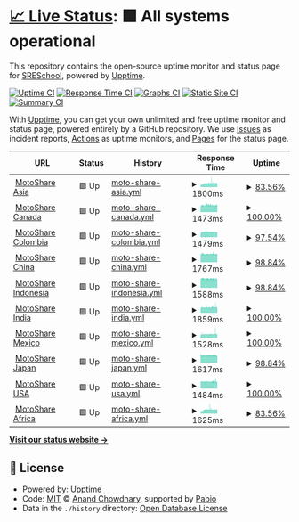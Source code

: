# [📈 Live Status](https://SRESchool.github.io/All-Motoshare-Websites-Uptime-Monitor): <!--live status--> **🟩 All systems operational**

This repository contains the open-source uptime monitor and status page for [SRESchool](https://SRESchool.github.io/All-Motoshare-Websites-Uptime-Monitor), powered by [Upptime](https://github.com/upptime/upptime).

[![Uptime CI](https://github.com/SRESchool/All-Motoshare-Websites-Uptime-Monitor/workflows/Uptime%20CI/badge.svg)](https://github.com/SRESchool/All-Motoshare-Websites-Uptime-Monitor/actions?query=workflow%3A%22Uptime+CI%22)
[![Response Time CI](https://github.com/SRESchool/All-Motoshare-Websites-Uptime-Monitor/workflows/Response%20Time%20CI/badge.svg)](https://github.com/SRESchool/All-Motoshare-Websites-Uptime-Monitor/actions?query=workflow%3A%22Response+Time+CI%22)
[![Graphs CI](https://github.com/SRESchool/All-Motoshare-Websites-Uptime-Monitor/workflows/Graphs%20CI/badge.svg)](https://github.com/SRESchool/All-Motoshare-Websites-Uptime-Monitor/actions?query=workflow%3A%22Graphs+CI%22)
[![Static Site CI](https://github.com/SRESchool/All-Motoshare-Websites-Uptime-Monitor/workflows/Static%20Site%20CI/badge.svg)](https://github.com/SRESchool/All-Motoshare-Websites-Uptime-Monitor/actions?query=workflow%3A%22Static+Site+CI%22)
[![Summary CI](https://github.com/SRESchool/All-Motoshare-Websites-Uptime-Monitor/workflows/Summary%20CI/badge.svg)](https://github.com/SRESchool/All-Motoshare-Websites-Uptime-Monitor/actions?query=workflow%3A%22Summary+CI%22)

With [Upptime](https://upptime.js.org), you can get your own unlimited and free uptime monitor and status page, powered entirely by a GitHub repository. We use [Issues](https://github.com/SRESchool/All-Motoshare-Websites-Uptime-Monitor/issues) as incident reports, [Actions](https://github.com/SRESchool/All-Motoshare-Websites-Uptime-Monitor/actions) as uptime monitors, and [Pages](https://SRESchool.github.io/All-Motoshare-Websites-Uptime-Monitor) for the status page.

<!--start: status pages-->
<!-- This summary is generated by Upptime (https://github.com/upptime/upptime) -->
<!-- Do not edit this manually, your changes will be overwritten -->
<!-- prettier-ignore -->
| URL | Status | History | Response Time | Uptime |
| --- | ------ | ------- | ------------- | ------ |
| <img alt="" src="https://icons.duckduckgo.com/ip3/motoshare.asia.ico" height="13"> [MotoShare Asia](https://motoshare.asia) | 🟩 Up | [moto-share-asia.yml](https://github.com/SRESchool/All-Motoshare-Websites-Uptime-Monitor/commits/HEAD/history/moto-share-asia.yml) | <details><summary><img alt="Response time graph" src="./graphs/moto-share-asia/response-time-week.png" height="20"> 1800ms</summary><br><a href="https://SRESchool.github.io/All-Motoshare-Websites-Uptime-Monitor/history/moto-share-asia"><img alt="Response time 1727" src="https://img.shields.io/endpoint?url=https%3A%2F%2Fraw.githubusercontent.com%2FSRESchool%2FAll-Motoshare-Websites-Uptime-Monitor%2FHEAD%2Fapi%2Fmoto-share-asia%2Fresponse-time.json"></a><br><a href="https://SRESchool.github.io/All-Motoshare-Websites-Uptime-Monitor/history/moto-share-asia"><img alt="24-hour response time 1903" src="https://img.shields.io/endpoint?url=https%3A%2F%2Fraw.githubusercontent.com%2FSRESchool%2FAll-Motoshare-Websites-Uptime-Monitor%2FHEAD%2Fapi%2Fmoto-share-asia%2Fresponse-time-day.json"></a><br><a href="https://SRESchool.github.io/All-Motoshare-Websites-Uptime-Monitor/history/moto-share-asia"><img alt="7-day response time 1800" src="https://img.shields.io/endpoint?url=https%3A%2F%2Fraw.githubusercontent.com%2FSRESchool%2FAll-Motoshare-Websites-Uptime-Monitor%2FHEAD%2Fapi%2Fmoto-share-asia%2Fresponse-time-week.json"></a><br><a href="https://SRESchool.github.io/All-Motoshare-Websites-Uptime-Monitor/history/moto-share-asia"><img alt="30-day response time 1797" src="https://img.shields.io/endpoint?url=https%3A%2F%2Fraw.githubusercontent.com%2FSRESchool%2FAll-Motoshare-Websites-Uptime-Monitor%2FHEAD%2Fapi%2Fmoto-share-asia%2Fresponse-time-month.json"></a><br><a href="https://SRESchool.github.io/All-Motoshare-Websites-Uptime-Monitor/history/moto-share-asia"><img alt="1-year response time 1727" src="https://img.shields.io/endpoint?url=https%3A%2F%2Fraw.githubusercontent.com%2FSRESchool%2FAll-Motoshare-Websites-Uptime-Monitor%2FHEAD%2Fapi%2Fmoto-share-asia%2Fresponse-time-year.json"></a></details> | <details><summary><a href="https://SRESchool.github.io/All-Motoshare-Websites-Uptime-Monitor/history/moto-share-asia">83.56%</a></summary><a href="https://SRESchool.github.io/All-Motoshare-Websites-Uptime-Monitor/history/moto-share-asia"><img alt="All-time uptime 83.62%" src="https://img.shields.io/endpoint?url=https%3A%2F%2Fraw.githubusercontent.com%2FSRESchool%2FAll-Motoshare-Websites-Uptime-Monitor%2FHEAD%2Fapi%2Fmoto-share-asia%2Fuptime.json"></a><br><a href="https://SRESchool.github.io/All-Motoshare-Websites-Uptime-Monitor/history/moto-share-asia"><img alt="24-hour uptime 100.00%" src="https://img.shields.io/endpoint?url=https%3A%2F%2Fraw.githubusercontent.com%2FSRESchool%2FAll-Motoshare-Websites-Uptime-Monitor%2FHEAD%2Fapi%2Fmoto-share-asia%2Fuptime-day.json"></a><br><a href="https://SRESchool.github.io/All-Motoshare-Websites-Uptime-Monitor/history/moto-share-asia"><img alt="7-day uptime 83.56%" src="https://img.shields.io/endpoint?url=https%3A%2F%2Fraw.githubusercontent.com%2FSRESchool%2FAll-Motoshare-Websites-Uptime-Monitor%2FHEAD%2Fapi%2Fmoto-share-asia%2Fuptime-week.json"></a><br><a href="https://SRESchool.github.io/All-Motoshare-Websites-Uptime-Monitor/history/moto-share-asia"><img alt="30-day uptime 73.42%" src="https://img.shields.io/endpoint?url=https%3A%2F%2Fraw.githubusercontent.com%2FSRESchool%2FAll-Motoshare-Websites-Uptime-Monitor%2FHEAD%2Fapi%2Fmoto-share-asia%2Fuptime-month.json"></a><br><a href="https://SRESchool.github.io/All-Motoshare-Websites-Uptime-Monitor/history/moto-share-asia"><img alt="1-year uptime 83.62%" src="https://img.shields.io/endpoint?url=https%3A%2F%2Fraw.githubusercontent.com%2FSRESchool%2FAll-Motoshare-Websites-Uptime-Monitor%2FHEAD%2Fapi%2Fmoto-share-asia%2Fuptime-year.json"></a></details>
| <img alt="" src="https://icons.duckduckgo.com/ip3/motoshare.ca.ico" height="13"> [MotoShare Canada](https://motoshare.ca) | 🟩 Up | [moto-share-canada.yml](https://github.com/SRESchool/All-Motoshare-Websites-Uptime-Monitor/commits/HEAD/history/moto-share-canada.yml) | <details><summary><img alt="Response time graph" src="./graphs/moto-share-canada/response-time-week.png" height="20"> 1473ms</summary><br><a href="https://SRESchool.github.io/All-Motoshare-Websites-Uptime-Monitor/history/moto-share-canada"><img alt="Response time 1417" src="https://img.shields.io/endpoint?url=https%3A%2F%2Fraw.githubusercontent.com%2FSRESchool%2FAll-Motoshare-Websites-Uptime-Monitor%2FHEAD%2Fapi%2Fmoto-share-canada%2Fresponse-time.json"></a><br><a href="https://SRESchool.github.io/All-Motoshare-Websites-Uptime-Monitor/history/moto-share-canada"><img alt="24-hour response time 1471" src="https://img.shields.io/endpoint?url=https%3A%2F%2Fraw.githubusercontent.com%2FSRESchool%2FAll-Motoshare-Websites-Uptime-Monitor%2FHEAD%2Fapi%2Fmoto-share-canada%2Fresponse-time-day.json"></a><br><a href="https://SRESchool.github.io/All-Motoshare-Websites-Uptime-Monitor/history/moto-share-canada"><img alt="7-day response time 1473" src="https://img.shields.io/endpoint?url=https%3A%2F%2Fraw.githubusercontent.com%2FSRESchool%2FAll-Motoshare-Websites-Uptime-Monitor%2FHEAD%2Fapi%2Fmoto-share-canada%2Fresponse-time-week.json"></a><br><a href="https://SRESchool.github.io/All-Motoshare-Websites-Uptime-Monitor/history/moto-share-canada"><img alt="30-day response time 1486" src="https://img.shields.io/endpoint?url=https%3A%2F%2Fraw.githubusercontent.com%2FSRESchool%2FAll-Motoshare-Websites-Uptime-Monitor%2FHEAD%2Fapi%2Fmoto-share-canada%2Fresponse-time-month.json"></a><br><a href="https://SRESchool.github.io/All-Motoshare-Websites-Uptime-Monitor/history/moto-share-canada"><img alt="1-year response time 1417" src="https://img.shields.io/endpoint?url=https%3A%2F%2Fraw.githubusercontent.com%2FSRESchool%2FAll-Motoshare-Websites-Uptime-Monitor%2FHEAD%2Fapi%2Fmoto-share-canada%2Fresponse-time-year.json"></a></details> | <details><summary><a href="https://SRESchool.github.io/All-Motoshare-Websites-Uptime-Monitor/history/moto-share-canada">100.00%</a></summary><a href="https://SRESchool.github.io/All-Motoshare-Websites-Uptime-Monitor/history/moto-share-canada"><img alt="All-time uptime 95.87%" src="https://img.shields.io/endpoint?url=https%3A%2F%2Fraw.githubusercontent.com%2FSRESchool%2FAll-Motoshare-Websites-Uptime-Monitor%2FHEAD%2Fapi%2Fmoto-share-canada%2Fuptime.json"></a><br><a href="https://SRESchool.github.io/All-Motoshare-Websites-Uptime-Monitor/history/moto-share-canada"><img alt="24-hour uptime 100.00%" src="https://img.shields.io/endpoint?url=https%3A%2F%2Fraw.githubusercontent.com%2FSRESchool%2FAll-Motoshare-Websites-Uptime-Monitor%2FHEAD%2Fapi%2Fmoto-share-canada%2Fuptime-day.json"></a><br><a href="https://SRESchool.github.io/All-Motoshare-Websites-Uptime-Monitor/history/moto-share-canada"><img alt="7-day uptime 100.00%" src="https://img.shields.io/endpoint?url=https%3A%2F%2Fraw.githubusercontent.com%2FSRESchool%2FAll-Motoshare-Websites-Uptime-Monitor%2FHEAD%2Fapi%2Fmoto-share-canada%2Fuptime-week.json"></a><br><a href="https://SRESchool.github.io/All-Motoshare-Websites-Uptime-Monitor/history/moto-share-canada"><img alt="30-day uptime 100.00%" src="https://img.shields.io/endpoint?url=https%3A%2F%2Fraw.githubusercontent.com%2FSRESchool%2FAll-Motoshare-Websites-Uptime-Monitor%2FHEAD%2Fapi%2Fmoto-share-canada%2Fuptime-month.json"></a><br><a href="https://SRESchool.github.io/All-Motoshare-Websites-Uptime-Monitor/history/moto-share-canada"><img alt="1-year uptime 95.87%" src="https://img.shields.io/endpoint?url=https%3A%2F%2Fraw.githubusercontent.com%2FSRESchool%2FAll-Motoshare-Websites-Uptime-Monitor%2FHEAD%2Fapi%2Fmoto-share-canada%2Fuptime-year.json"></a></details>
| <img alt="" src="https://icons.duckduckgo.com/ip3/motoshare.co.ico" height="13"> [MotoShare Colombia](https://motoshare.co) | 🟩 Up | [moto-share-colombia.yml](https://github.com/SRESchool/All-Motoshare-Websites-Uptime-Monitor/commits/HEAD/history/moto-share-colombia.yml) | <details><summary><img alt="Response time graph" src="./graphs/moto-share-colombia/response-time-week.png" height="20"> 1479ms</summary><br><a href="https://SRESchool.github.io/All-Motoshare-Websites-Uptime-Monitor/history/moto-share-colombia"><img alt="Response time 1307" src="https://img.shields.io/endpoint?url=https%3A%2F%2Fraw.githubusercontent.com%2FSRESchool%2FAll-Motoshare-Websites-Uptime-Monitor%2FHEAD%2Fapi%2Fmoto-share-colombia%2Fresponse-time.json"></a><br><a href="https://SRESchool.github.io/All-Motoshare-Websites-Uptime-Monitor/history/moto-share-colombia"><img alt="24-hour response time 1400" src="https://img.shields.io/endpoint?url=https%3A%2F%2Fraw.githubusercontent.com%2FSRESchool%2FAll-Motoshare-Websites-Uptime-Monitor%2FHEAD%2Fapi%2Fmoto-share-colombia%2Fresponse-time-day.json"></a><br><a href="https://SRESchool.github.io/All-Motoshare-Websites-Uptime-Monitor/history/moto-share-colombia"><img alt="7-day response time 1479" src="https://img.shields.io/endpoint?url=https%3A%2F%2Fraw.githubusercontent.com%2FSRESchool%2FAll-Motoshare-Websites-Uptime-Monitor%2FHEAD%2Fapi%2Fmoto-share-colombia%2Fresponse-time-week.json"></a><br><a href="https://SRESchool.github.io/All-Motoshare-Websites-Uptime-Monitor/history/moto-share-colombia"><img alt="30-day response time 1152" src="https://img.shields.io/endpoint?url=https%3A%2F%2Fraw.githubusercontent.com%2FSRESchool%2FAll-Motoshare-Websites-Uptime-Monitor%2FHEAD%2Fapi%2Fmoto-share-colombia%2Fresponse-time-month.json"></a><br><a href="https://SRESchool.github.io/All-Motoshare-Websites-Uptime-Monitor/history/moto-share-colombia"><img alt="1-year response time 1307" src="https://img.shields.io/endpoint?url=https%3A%2F%2Fraw.githubusercontent.com%2FSRESchool%2FAll-Motoshare-Websites-Uptime-Monitor%2FHEAD%2Fapi%2Fmoto-share-colombia%2Fresponse-time-year.json"></a></details> | <details><summary><a href="https://SRESchool.github.io/All-Motoshare-Websites-Uptime-Monitor/history/moto-share-colombia">97.54%</a></summary><a href="https://SRESchool.github.io/All-Motoshare-Websites-Uptime-Monitor/history/moto-share-colombia"><img alt="All-time uptime 68.52%" src="https://img.shields.io/endpoint?url=https%3A%2F%2Fraw.githubusercontent.com%2FSRESchool%2FAll-Motoshare-Websites-Uptime-Monitor%2FHEAD%2Fapi%2Fmoto-share-colombia%2Fuptime.json"></a><br><a href="https://SRESchool.github.io/All-Motoshare-Websites-Uptime-Monitor/history/moto-share-colombia"><img alt="24-hour uptime 100.00%" src="https://img.shields.io/endpoint?url=https%3A%2F%2Fraw.githubusercontent.com%2FSRESchool%2FAll-Motoshare-Websites-Uptime-Monitor%2FHEAD%2Fapi%2Fmoto-share-colombia%2Fuptime-day.json"></a><br><a href="https://SRESchool.github.io/All-Motoshare-Websites-Uptime-Monitor/history/moto-share-colombia"><img alt="7-day uptime 97.54%" src="https://img.shields.io/endpoint?url=https%3A%2F%2Fraw.githubusercontent.com%2FSRESchool%2FAll-Motoshare-Websites-Uptime-Monitor%2FHEAD%2Fapi%2Fmoto-share-colombia%2Fuptime-week.json"></a><br><a href="https://SRESchool.github.io/All-Motoshare-Websites-Uptime-Monitor/history/moto-share-colombia"><img alt="30-day uptime 41.88%" src="https://img.shields.io/endpoint?url=https%3A%2F%2Fraw.githubusercontent.com%2FSRESchool%2FAll-Motoshare-Websites-Uptime-Monitor%2FHEAD%2Fapi%2Fmoto-share-colombia%2Fuptime-month.json"></a><br><a href="https://SRESchool.github.io/All-Motoshare-Websites-Uptime-Monitor/history/moto-share-colombia"><img alt="1-year uptime 68.52%" src="https://img.shields.io/endpoint?url=https%3A%2F%2Fraw.githubusercontent.com%2FSRESchool%2FAll-Motoshare-Websites-Uptime-Monitor%2FHEAD%2Fapi%2Fmoto-share-colombia%2Fuptime-year.json"></a></details>
| <img alt="" src="https://icons.duckduckgo.com/ip3/motoshare.com.cn.ico" height="13"> [MotoShare China](https://motoshare.com.cn) | 🟩 Up | [moto-share-china.yml](https://github.com/SRESchool/All-Motoshare-Websites-Uptime-Monitor/commits/HEAD/history/moto-share-china.yml) | <details><summary><img alt="Response time graph" src="./graphs/moto-share-china/response-time-week.png" height="20"> 1767ms</summary><br><a href="https://SRESchool.github.io/All-Motoshare-Websites-Uptime-Monitor/history/moto-share-china"><img alt="Response time 1651" src="https://img.shields.io/endpoint?url=https%3A%2F%2Fraw.githubusercontent.com%2FSRESchool%2FAll-Motoshare-Websites-Uptime-Monitor%2FHEAD%2Fapi%2Fmoto-share-china%2Fresponse-time.json"></a><br><a href="https://SRESchool.github.io/All-Motoshare-Websites-Uptime-Monitor/history/moto-share-china"><img alt="24-hour response time 1755" src="https://img.shields.io/endpoint?url=https%3A%2F%2Fraw.githubusercontent.com%2FSRESchool%2FAll-Motoshare-Websites-Uptime-Monitor%2FHEAD%2Fapi%2Fmoto-share-china%2Fresponse-time-day.json"></a><br><a href="https://SRESchool.github.io/All-Motoshare-Websites-Uptime-Monitor/history/moto-share-china"><img alt="7-day response time 1767" src="https://img.shields.io/endpoint?url=https%3A%2F%2Fraw.githubusercontent.com%2FSRESchool%2FAll-Motoshare-Websites-Uptime-Monitor%2FHEAD%2Fapi%2Fmoto-share-china%2Fresponse-time-week.json"></a><br><a href="https://SRESchool.github.io/All-Motoshare-Websites-Uptime-Monitor/history/moto-share-china"><img alt="30-day response time 1789" src="https://img.shields.io/endpoint?url=https%3A%2F%2Fraw.githubusercontent.com%2FSRESchool%2FAll-Motoshare-Websites-Uptime-Monitor%2FHEAD%2Fapi%2Fmoto-share-china%2Fresponse-time-month.json"></a><br><a href="https://SRESchool.github.io/All-Motoshare-Websites-Uptime-Monitor/history/moto-share-china"><img alt="1-year response time 1651" src="https://img.shields.io/endpoint?url=https%3A%2F%2Fraw.githubusercontent.com%2FSRESchool%2FAll-Motoshare-Websites-Uptime-Monitor%2FHEAD%2Fapi%2Fmoto-share-china%2Fresponse-time-year.json"></a></details> | <details><summary><a href="https://SRESchool.github.io/All-Motoshare-Websites-Uptime-Monitor/history/moto-share-china">98.84%</a></summary><a href="https://SRESchool.github.io/All-Motoshare-Websites-Uptime-Monitor/history/moto-share-china"><img alt="All-time uptime 86.00%" src="https://img.shields.io/endpoint?url=https%3A%2F%2Fraw.githubusercontent.com%2FSRESchool%2FAll-Motoshare-Websites-Uptime-Monitor%2FHEAD%2Fapi%2Fmoto-share-china%2Fuptime.json"></a><br><a href="https://SRESchool.github.io/All-Motoshare-Websites-Uptime-Monitor/history/moto-share-china"><img alt="24-hour uptime 100.00%" src="https://img.shields.io/endpoint?url=https%3A%2F%2Fraw.githubusercontent.com%2FSRESchool%2FAll-Motoshare-Websites-Uptime-Monitor%2FHEAD%2Fapi%2Fmoto-share-china%2Fuptime-day.json"></a><br><a href="https://SRESchool.github.io/All-Motoshare-Websites-Uptime-Monitor/history/moto-share-china"><img alt="7-day uptime 98.84%" src="https://img.shields.io/endpoint?url=https%3A%2F%2Fraw.githubusercontent.com%2FSRESchool%2FAll-Motoshare-Websites-Uptime-Monitor%2FHEAD%2Fapi%2Fmoto-share-china%2Fuptime-week.json"></a><br><a href="https://SRESchool.github.io/All-Motoshare-Websites-Uptime-Monitor/history/moto-share-china"><img alt="30-day uptime 99.50%" src="https://img.shields.io/endpoint?url=https%3A%2F%2Fraw.githubusercontent.com%2FSRESchool%2FAll-Motoshare-Websites-Uptime-Monitor%2FHEAD%2Fapi%2Fmoto-share-china%2Fuptime-month.json"></a><br><a href="https://SRESchool.github.io/All-Motoshare-Websites-Uptime-Monitor/history/moto-share-china"><img alt="1-year uptime 86.00%" src="https://img.shields.io/endpoint?url=https%3A%2F%2Fraw.githubusercontent.com%2FSRESchool%2FAll-Motoshare-Websites-Uptime-Monitor%2FHEAD%2Fapi%2Fmoto-share-china%2Fuptime-year.json"></a></details>
| <img alt="" src="https://icons.duckduckgo.com/ip3/motoshare.id.ico" height="13"> [MotoShare Indonesia](https://motoshare.id) | 🟩 Up | [moto-share-indonesia.yml](https://github.com/SRESchool/All-Motoshare-Websites-Uptime-Monitor/commits/HEAD/history/moto-share-indonesia.yml) | <details><summary><img alt="Response time graph" src="./graphs/moto-share-indonesia/response-time-week.png" height="20"> 1588ms</summary><br><a href="https://SRESchool.github.io/All-Motoshare-Websites-Uptime-Monitor/history/moto-share-indonesia"><img alt="Response time 1495" src="https://img.shields.io/endpoint?url=https%3A%2F%2Fraw.githubusercontent.com%2FSRESchool%2FAll-Motoshare-Websites-Uptime-Monitor%2FHEAD%2Fapi%2Fmoto-share-indonesia%2Fresponse-time.json"></a><br><a href="https://SRESchool.github.io/All-Motoshare-Websites-Uptime-Monitor/history/moto-share-indonesia"><img alt="24-hour response time 1553" src="https://img.shields.io/endpoint?url=https%3A%2F%2Fraw.githubusercontent.com%2FSRESchool%2FAll-Motoshare-Websites-Uptime-Monitor%2FHEAD%2Fapi%2Fmoto-share-indonesia%2Fresponse-time-day.json"></a><br><a href="https://SRESchool.github.io/All-Motoshare-Websites-Uptime-Monitor/history/moto-share-indonesia"><img alt="7-day response time 1588" src="https://img.shields.io/endpoint?url=https%3A%2F%2Fraw.githubusercontent.com%2FSRESchool%2FAll-Motoshare-Websites-Uptime-Monitor%2FHEAD%2Fapi%2Fmoto-share-indonesia%2Fresponse-time-week.json"></a><br><a href="https://SRESchool.github.io/All-Motoshare-Websites-Uptime-Monitor/history/moto-share-indonesia"><img alt="30-day response time 1620" src="https://img.shields.io/endpoint?url=https%3A%2F%2Fraw.githubusercontent.com%2FSRESchool%2FAll-Motoshare-Websites-Uptime-Monitor%2FHEAD%2Fapi%2Fmoto-share-indonesia%2Fresponse-time-month.json"></a><br><a href="https://SRESchool.github.io/All-Motoshare-Websites-Uptime-Monitor/history/moto-share-indonesia"><img alt="1-year response time 1495" src="https://img.shields.io/endpoint?url=https%3A%2F%2Fraw.githubusercontent.com%2FSRESchool%2FAll-Motoshare-Websites-Uptime-Monitor%2FHEAD%2Fapi%2Fmoto-share-indonesia%2Fresponse-time-year.json"></a></details> | <details><summary><a href="https://SRESchool.github.io/All-Motoshare-Websites-Uptime-Monitor/history/moto-share-indonesia">98.84%</a></summary><a href="https://SRESchool.github.io/All-Motoshare-Websites-Uptime-Monitor/history/moto-share-indonesia"><img alt="All-time uptime 86.05%" src="https://img.shields.io/endpoint?url=https%3A%2F%2Fraw.githubusercontent.com%2FSRESchool%2FAll-Motoshare-Websites-Uptime-Monitor%2FHEAD%2Fapi%2Fmoto-share-indonesia%2Fuptime.json"></a><br><a href="https://SRESchool.github.io/All-Motoshare-Websites-Uptime-Monitor/history/moto-share-indonesia"><img alt="24-hour uptime 100.00%" src="https://img.shields.io/endpoint?url=https%3A%2F%2Fraw.githubusercontent.com%2FSRESchool%2FAll-Motoshare-Websites-Uptime-Monitor%2FHEAD%2Fapi%2Fmoto-share-indonesia%2Fuptime-day.json"></a><br><a href="https://SRESchool.github.io/All-Motoshare-Websites-Uptime-Monitor/history/moto-share-indonesia"><img alt="7-day uptime 98.84%" src="https://img.shields.io/endpoint?url=https%3A%2F%2Fraw.githubusercontent.com%2FSRESchool%2FAll-Motoshare-Websites-Uptime-Monitor%2FHEAD%2Fapi%2Fmoto-share-indonesia%2Fuptime-week.json"></a><br><a href="https://SRESchool.github.io/All-Motoshare-Websites-Uptime-Monitor/history/moto-share-indonesia"><img alt="30-day uptime 99.50%" src="https://img.shields.io/endpoint?url=https%3A%2F%2Fraw.githubusercontent.com%2FSRESchool%2FAll-Motoshare-Websites-Uptime-Monitor%2FHEAD%2Fapi%2Fmoto-share-indonesia%2Fuptime-month.json"></a><br><a href="https://SRESchool.github.io/All-Motoshare-Websites-Uptime-Monitor/history/moto-share-indonesia"><img alt="1-year uptime 86.05%" src="https://img.shields.io/endpoint?url=https%3A%2F%2Fraw.githubusercontent.com%2FSRESchool%2FAll-Motoshare-Websites-Uptime-Monitor%2FHEAD%2Fapi%2Fmoto-share-indonesia%2Fuptime-year.json"></a></details>
| <img alt="" src="https://icons.duckduckgo.com/ip3/motoshare.in.ico" height="13"> [MotoShare India](https://motoshare.in) | 🟩 Up | [moto-share-india.yml](https://github.com/SRESchool/All-Motoshare-Websites-Uptime-Monitor/commits/HEAD/history/moto-share-india.yml) | <details><summary><img alt="Response time graph" src="./graphs/moto-share-india/response-time-week.png" height="20"> 1859ms</summary><br><a href="https://SRESchool.github.io/All-Motoshare-Websites-Uptime-Monitor/history/moto-share-india"><img alt="Response time 1826" src="https://img.shields.io/endpoint?url=https%3A%2F%2Fraw.githubusercontent.com%2FSRESchool%2FAll-Motoshare-Websites-Uptime-Monitor%2FHEAD%2Fapi%2Fmoto-share-india%2Fresponse-time.json"></a><br><a href="https://SRESchool.github.io/All-Motoshare-Websites-Uptime-Monitor/history/moto-share-india"><img alt="24-hour response time 1926" src="https://img.shields.io/endpoint?url=https%3A%2F%2Fraw.githubusercontent.com%2FSRESchool%2FAll-Motoshare-Websites-Uptime-Monitor%2FHEAD%2Fapi%2Fmoto-share-india%2Fresponse-time-day.json"></a><br><a href="https://SRESchool.github.io/All-Motoshare-Websites-Uptime-Monitor/history/moto-share-india"><img alt="7-day response time 1859" src="https://img.shields.io/endpoint?url=https%3A%2F%2Fraw.githubusercontent.com%2FSRESchool%2FAll-Motoshare-Websites-Uptime-Monitor%2FHEAD%2Fapi%2Fmoto-share-india%2Fresponse-time-week.json"></a><br><a href="https://SRESchool.github.io/All-Motoshare-Websites-Uptime-Monitor/history/moto-share-india"><img alt="30-day response time 1849" src="https://img.shields.io/endpoint?url=https%3A%2F%2Fraw.githubusercontent.com%2FSRESchool%2FAll-Motoshare-Websites-Uptime-Monitor%2FHEAD%2Fapi%2Fmoto-share-india%2Fresponse-time-month.json"></a><br><a href="https://SRESchool.github.io/All-Motoshare-Websites-Uptime-Monitor/history/moto-share-india"><img alt="1-year response time 1826" src="https://img.shields.io/endpoint?url=https%3A%2F%2Fraw.githubusercontent.com%2FSRESchool%2FAll-Motoshare-Websites-Uptime-Monitor%2FHEAD%2Fapi%2Fmoto-share-india%2Fresponse-time-year.json"></a></details> | <details><summary><a href="https://SRESchool.github.io/All-Motoshare-Websites-Uptime-Monitor/history/moto-share-india">100.00%</a></summary><a href="https://SRESchool.github.io/All-Motoshare-Websites-Uptime-Monitor/history/moto-share-india"><img alt="All-time uptime 99.40%" src="https://img.shields.io/endpoint?url=https%3A%2F%2Fraw.githubusercontent.com%2FSRESchool%2FAll-Motoshare-Websites-Uptime-Monitor%2FHEAD%2Fapi%2Fmoto-share-india%2Fuptime.json"></a><br><a href="https://SRESchool.github.io/All-Motoshare-Websites-Uptime-Monitor/history/moto-share-india"><img alt="24-hour uptime 100.00%" src="https://img.shields.io/endpoint?url=https%3A%2F%2Fraw.githubusercontent.com%2FSRESchool%2FAll-Motoshare-Websites-Uptime-Monitor%2FHEAD%2Fapi%2Fmoto-share-india%2Fuptime-day.json"></a><br><a href="https://SRESchool.github.io/All-Motoshare-Websites-Uptime-Monitor/history/moto-share-india"><img alt="7-day uptime 100.00%" src="https://img.shields.io/endpoint?url=https%3A%2F%2Fraw.githubusercontent.com%2FSRESchool%2FAll-Motoshare-Websites-Uptime-Monitor%2FHEAD%2Fapi%2Fmoto-share-india%2Fuptime-week.json"></a><br><a href="https://SRESchool.github.io/All-Motoshare-Websites-Uptime-Monitor/history/moto-share-india"><img alt="30-day uptime 100.00%" src="https://img.shields.io/endpoint?url=https%3A%2F%2Fraw.githubusercontent.com%2FSRESchool%2FAll-Motoshare-Websites-Uptime-Monitor%2FHEAD%2Fapi%2Fmoto-share-india%2Fuptime-month.json"></a><br><a href="https://SRESchool.github.io/All-Motoshare-Websites-Uptime-Monitor/history/moto-share-india"><img alt="1-year uptime 99.40%" src="https://img.shields.io/endpoint?url=https%3A%2F%2Fraw.githubusercontent.com%2FSRESchool%2FAll-Motoshare-Websites-Uptime-Monitor%2FHEAD%2Fapi%2Fmoto-share-india%2Fuptime-year.json"></a></details>
| <img alt="" src="https://icons.duckduckgo.com/ip3/motoshare.mx.ico" height="13"> [MotoShare Mexico](https://motoshare.mx) | 🟩 Up | [moto-share-mexico.yml](https://github.com/SRESchool/All-Motoshare-Websites-Uptime-Monitor/commits/HEAD/history/moto-share-mexico.yml) | <details><summary><img alt="Response time graph" src="./graphs/moto-share-mexico/response-time-week.png" height="20"> 1528ms</summary><br><a href="https://SRESchool.github.io/All-Motoshare-Websites-Uptime-Monitor/history/moto-share-mexico"><img alt="Response time 1446" src="https://img.shields.io/endpoint?url=https%3A%2F%2Fraw.githubusercontent.com%2FSRESchool%2FAll-Motoshare-Websites-Uptime-Monitor%2FHEAD%2Fapi%2Fmoto-share-mexico%2Fresponse-time.json"></a><br><a href="https://SRESchool.github.io/All-Motoshare-Websites-Uptime-Monitor/history/moto-share-mexico"><img alt="24-hour response time 1709" src="https://img.shields.io/endpoint?url=https%3A%2F%2Fraw.githubusercontent.com%2FSRESchool%2FAll-Motoshare-Websites-Uptime-Monitor%2FHEAD%2Fapi%2Fmoto-share-mexico%2Fresponse-time-day.json"></a><br><a href="https://SRESchool.github.io/All-Motoshare-Websites-Uptime-Monitor/history/moto-share-mexico"><img alt="7-day response time 1528" src="https://img.shields.io/endpoint?url=https%3A%2F%2Fraw.githubusercontent.com%2FSRESchool%2FAll-Motoshare-Websites-Uptime-Monitor%2FHEAD%2Fapi%2Fmoto-share-mexico%2Fresponse-time-week.json"></a><br><a href="https://SRESchool.github.io/All-Motoshare-Websites-Uptime-Monitor/history/moto-share-mexico"><img alt="30-day response time 1515" src="https://img.shields.io/endpoint?url=https%3A%2F%2Fraw.githubusercontent.com%2FSRESchool%2FAll-Motoshare-Websites-Uptime-Monitor%2FHEAD%2Fapi%2Fmoto-share-mexico%2Fresponse-time-month.json"></a><br><a href="https://SRESchool.github.io/All-Motoshare-Websites-Uptime-Monitor/history/moto-share-mexico"><img alt="1-year response time 1446" src="https://img.shields.io/endpoint?url=https%3A%2F%2Fraw.githubusercontent.com%2FSRESchool%2FAll-Motoshare-Websites-Uptime-Monitor%2FHEAD%2Fapi%2Fmoto-share-mexico%2Fresponse-time-year.json"></a></details> | <details><summary><a href="https://SRESchool.github.io/All-Motoshare-Websites-Uptime-Monitor/history/moto-share-mexico">100.00%</a></summary><a href="https://SRESchool.github.io/All-Motoshare-Websites-Uptime-Monitor/history/moto-share-mexico"><img alt="All-time uptime 95.87%" src="https://img.shields.io/endpoint?url=https%3A%2F%2Fraw.githubusercontent.com%2FSRESchool%2FAll-Motoshare-Websites-Uptime-Monitor%2FHEAD%2Fapi%2Fmoto-share-mexico%2Fuptime.json"></a><br><a href="https://SRESchool.github.io/All-Motoshare-Websites-Uptime-Monitor/history/moto-share-mexico"><img alt="24-hour uptime 100.00%" src="https://img.shields.io/endpoint?url=https%3A%2F%2Fraw.githubusercontent.com%2FSRESchool%2FAll-Motoshare-Websites-Uptime-Monitor%2FHEAD%2Fapi%2Fmoto-share-mexico%2Fuptime-day.json"></a><br><a href="https://SRESchool.github.io/All-Motoshare-Websites-Uptime-Monitor/history/moto-share-mexico"><img alt="7-day uptime 100.00%" src="https://img.shields.io/endpoint?url=https%3A%2F%2Fraw.githubusercontent.com%2FSRESchool%2FAll-Motoshare-Websites-Uptime-Monitor%2FHEAD%2Fapi%2Fmoto-share-mexico%2Fuptime-week.json"></a><br><a href="https://SRESchool.github.io/All-Motoshare-Websites-Uptime-Monitor/history/moto-share-mexico"><img alt="30-day uptime 100.00%" src="https://img.shields.io/endpoint?url=https%3A%2F%2Fraw.githubusercontent.com%2FSRESchool%2FAll-Motoshare-Websites-Uptime-Monitor%2FHEAD%2Fapi%2Fmoto-share-mexico%2Fuptime-month.json"></a><br><a href="https://SRESchool.github.io/All-Motoshare-Websites-Uptime-Monitor/history/moto-share-mexico"><img alt="1-year uptime 95.87%" src="https://img.shields.io/endpoint?url=https%3A%2F%2Fraw.githubusercontent.com%2FSRESchool%2FAll-Motoshare-Websites-Uptime-Monitor%2FHEAD%2Fapi%2Fmoto-share-mexico%2Fuptime-year.json"></a></details>
| <img alt="" src="https://icons.duckduckgo.com/ip3/motoshare.jp.ico" height="13"> [MotoShare Japan](https://motoshare.jp) | 🟩 Up | [moto-share-japan.yml](https://github.com/SRESchool/All-Motoshare-Websites-Uptime-Monitor/commits/HEAD/history/moto-share-japan.yml) | <details><summary><img alt="Response time graph" src="./graphs/moto-share-japan/response-time-week.png" height="20"> 1617ms</summary><br><a href="https://SRESchool.github.io/All-Motoshare-Websites-Uptime-Monitor/history/moto-share-japan"><img alt="Response time 1553" src="https://img.shields.io/endpoint?url=https%3A%2F%2Fraw.githubusercontent.com%2FSRESchool%2FAll-Motoshare-Websites-Uptime-Monitor%2FHEAD%2Fapi%2Fmoto-share-japan%2Fresponse-time.json"></a><br><a href="https://SRESchool.github.io/All-Motoshare-Websites-Uptime-Monitor/history/moto-share-japan"><img alt="24-hour response time 1588" src="https://img.shields.io/endpoint?url=https%3A%2F%2Fraw.githubusercontent.com%2FSRESchool%2FAll-Motoshare-Websites-Uptime-Monitor%2FHEAD%2Fapi%2Fmoto-share-japan%2Fresponse-time-day.json"></a><br><a href="https://SRESchool.github.io/All-Motoshare-Websites-Uptime-Monitor/history/moto-share-japan"><img alt="7-day response time 1617" src="https://img.shields.io/endpoint?url=https%3A%2F%2Fraw.githubusercontent.com%2FSRESchool%2FAll-Motoshare-Websites-Uptime-Monitor%2FHEAD%2Fapi%2Fmoto-share-japan%2Fresponse-time-week.json"></a><br><a href="https://SRESchool.github.io/All-Motoshare-Websites-Uptime-Monitor/history/moto-share-japan"><img alt="30-day response time 1679" src="https://img.shields.io/endpoint?url=https%3A%2F%2Fraw.githubusercontent.com%2FSRESchool%2FAll-Motoshare-Websites-Uptime-Monitor%2FHEAD%2Fapi%2Fmoto-share-japan%2Fresponse-time-month.json"></a><br><a href="https://SRESchool.github.io/All-Motoshare-Websites-Uptime-Monitor/history/moto-share-japan"><img alt="1-year response time 1553" src="https://img.shields.io/endpoint?url=https%3A%2F%2Fraw.githubusercontent.com%2FSRESchool%2FAll-Motoshare-Websites-Uptime-Monitor%2FHEAD%2Fapi%2Fmoto-share-japan%2Fresponse-time-year.json"></a></details> | <details><summary><a href="https://SRESchool.github.io/All-Motoshare-Websites-Uptime-Monitor/history/moto-share-japan">98.84%</a></summary><a href="https://SRESchool.github.io/All-Motoshare-Websites-Uptime-Monitor/history/moto-share-japan"><img alt="All-time uptime 86.07%" src="https://img.shields.io/endpoint?url=https%3A%2F%2Fraw.githubusercontent.com%2FSRESchool%2FAll-Motoshare-Websites-Uptime-Monitor%2FHEAD%2Fapi%2Fmoto-share-japan%2Fuptime.json"></a><br><a href="https://SRESchool.github.io/All-Motoshare-Websites-Uptime-Monitor/history/moto-share-japan"><img alt="24-hour uptime 100.00%" src="https://img.shields.io/endpoint?url=https%3A%2F%2Fraw.githubusercontent.com%2FSRESchool%2FAll-Motoshare-Websites-Uptime-Monitor%2FHEAD%2Fapi%2Fmoto-share-japan%2Fuptime-day.json"></a><br><a href="https://SRESchool.github.io/All-Motoshare-Websites-Uptime-Monitor/history/moto-share-japan"><img alt="7-day uptime 98.84%" src="https://img.shields.io/endpoint?url=https%3A%2F%2Fraw.githubusercontent.com%2FSRESchool%2FAll-Motoshare-Websites-Uptime-Monitor%2FHEAD%2Fapi%2Fmoto-share-japan%2Fuptime-week.json"></a><br><a href="https://SRESchool.github.io/All-Motoshare-Websites-Uptime-Monitor/history/moto-share-japan"><img alt="30-day uptime 99.50%" src="https://img.shields.io/endpoint?url=https%3A%2F%2Fraw.githubusercontent.com%2FSRESchool%2FAll-Motoshare-Websites-Uptime-Monitor%2FHEAD%2Fapi%2Fmoto-share-japan%2Fuptime-month.json"></a><br><a href="https://SRESchool.github.io/All-Motoshare-Websites-Uptime-Monitor/history/moto-share-japan"><img alt="1-year uptime 86.07%" src="https://img.shields.io/endpoint?url=https%3A%2F%2Fraw.githubusercontent.com%2FSRESchool%2FAll-Motoshare-Websites-Uptime-Monitor%2FHEAD%2Fapi%2Fmoto-share-japan%2Fuptime-year.json"></a></details>
| <img alt="" src="https://icons.duckduckgo.com/ip3/motoshare.us.ico" height="13"> [MotoShare USA](https://motoshare.us) | 🟩 Up | [moto-share-usa.yml](https://github.com/SRESchool/All-Motoshare-Websites-Uptime-Monitor/commits/HEAD/history/moto-share-usa.yml) | <details><summary><img alt="Response time graph" src="./graphs/moto-share-usa/response-time-week.png" height="20"> 1484ms</summary><br><a href="https://SRESchool.github.io/All-Motoshare-Websites-Uptime-Monitor/history/moto-share-usa"><img alt="Response time 1420" src="https://img.shields.io/endpoint?url=https%3A%2F%2Fraw.githubusercontent.com%2FSRESchool%2FAll-Motoshare-Websites-Uptime-Monitor%2FHEAD%2Fapi%2Fmoto-share-usa%2Fresponse-time.json"></a><br><a href="https://SRESchool.github.io/All-Motoshare-Websites-Uptime-Monitor/history/moto-share-usa"><img alt="24-hour response time 1540" src="https://img.shields.io/endpoint?url=https%3A%2F%2Fraw.githubusercontent.com%2FSRESchool%2FAll-Motoshare-Websites-Uptime-Monitor%2FHEAD%2Fapi%2Fmoto-share-usa%2Fresponse-time-day.json"></a><br><a href="https://SRESchool.github.io/All-Motoshare-Websites-Uptime-Monitor/history/moto-share-usa"><img alt="7-day response time 1484" src="https://img.shields.io/endpoint?url=https%3A%2F%2Fraw.githubusercontent.com%2FSRESchool%2FAll-Motoshare-Websites-Uptime-Monitor%2FHEAD%2Fapi%2Fmoto-share-usa%2Fresponse-time-week.json"></a><br><a href="https://SRESchool.github.io/All-Motoshare-Websites-Uptime-Monitor/history/moto-share-usa"><img alt="30-day response time 1491" src="https://img.shields.io/endpoint?url=https%3A%2F%2Fraw.githubusercontent.com%2FSRESchool%2FAll-Motoshare-Websites-Uptime-Monitor%2FHEAD%2Fapi%2Fmoto-share-usa%2Fresponse-time-month.json"></a><br><a href="https://SRESchool.github.io/All-Motoshare-Websites-Uptime-Monitor/history/moto-share-usa"><img alt="1-year response time 1420" src="https://img.shields.io/endpoint?url=https%3A%2F%2Fraw.githubusercontent.com%2FSRESchool%2FAll-Motoshare-Websites-Uptime-Monitor%2FHEAD%2Fapi%2Fmoto-share-usa%2Fresponse-time-year.json"></a></details> | <details><summary><a href="https://SRESchool.github.io/All-Motoshare-Websites-Uptime-Monitor/history/moto-share-usa">100.00%</a></summary><a href="https://SRESchool.github.io/All-Motoshare-Websites-Uptime-Monitor/history/moto-share-usa"><img alt="All-time uptime 95.94%" src="https://img.shields.io/endpoint?url=https%3A%2F%2Fraw.githubusercontent.com%2FSRESchool%2FAll-Motoshare-Websites-Uptime-Monitor%2FHEAD%2Fapi%2Fmoto-share-usa%2Fuptime.json"></a><br><a href="https://SRESchool.github.io/All-Motoshare-Websites-Uptime-Monitor/history/moto-share-usa"><img alt="24-hour uptime 100.00%" src="https://img.shields.io/endpoint?url=https%3A%2F%2Fraw.githubusercontent.com%2FSRESchool%2FAll-Motoshare-Websites-Uptime-Monitor%2FHEAD%2Fapi%2Fmoto-share-usa%2Fuptime-day.json"></a><br><a href="https://SRESchool.github.io/All-Motoshare-Websites-Uptime-Monitor/history/moto-share-usa"><img alt="7-day uptime 100.00%" src="https://img.shields.io/endpoint?url=https%3A%2F%2Fraw.githubusercontent.com%2FSRESchool%2FAll-Motoshare-Websites-Uptime-Monitor%2FHEAD%2Fapi%2Fmoto-share-usa%2Fuptime-week.json"></a><br><a href="https://SRESchool.github.io/All-Motoshare-Websites-Uptime-Monitor/history/moto-share-usa"><img alt="30-day uptime 100.00%" src="https://img.shields.io/endpoint?url=https%3A%2F%2Fraw.githubusercontent.com%2FSRESchool%2FAll-Motoshare-Websites-Uptime-Monitor%2FHEAD%2Fapi%2Fmoto-share-usa%2Fuptime-month.json"></a><br><a href="https://SRESchool.github.io/All-Motoshare-Websites-Uptime-Monitor/history/moto-share-usa"><img alt="1-year uptime 95.94%" src="https://img.shields.io/endpoint?url=https%3A%2F%2Fraw.githubusercontent.com%2FSRESchool%2FAll-Motoshare-Websites-Uptime-Monitor%2FHEAD%2Fapi%2Fmoto-share-usa%2Fuptime-year.json"></a></details>
| <img alt="" src="https://icons.duckduckgo.com/ip3/motoshareafrica.com.ico" height="13"> [MotoShare Africa](https://motoshareafrica.com) | 🟩 Up | [moto-share-africa.yml](https://github.com/SRESchool/All-Motoshare-Websites-Uptime-Monitor/commits/HEAD/history/moto-share-africa.yml) | <details><summary><img alt="Response time graph" src="./graphs/moto-share-africa/response-time-week.png" height="20"> 1625ms</summary><br><a href="https://SRESchool.github.io/All-Motoshare-Websites-Uptime-Monitor/history/moto-share-africa"><img alt="Response time 1578" src="https://img.shields.io/endpoint?url=https%3A%2F%2Fraw.githubusercontent.com%2FSRESchool%2FAll-Motoshare-Websites-Uptime-Monitor%2FHEAD%2Fapi%2Fmoto-share-africa%2Fresponse-time.json"></a><br><a href="https://SRESchool.github.io/All-Motoshare-Websites-Uptime-Monitor/history/moto-share-africa"><img alt="24-hour response time 1707" src="https://img.shields.io/endpoint?url=https%3A%2F%2Fraw.githubusercontent.com%2FSRESchool%2FAll-Motoshare-Websites-Uptime-Monitor%2FHEAD%2Fapi%2Fmoto-share-africa%2Fresponse-time-day.json"></a><br><a href="https://SRESchool.github.io/All-Motoshare-Websites-Uptime-Monitor/history/moto-share-africa"><img alt="7-day response time 1625" src="https://img.shields.io/endpoint?url=https%3A%2F%2Fraw.githubusercontent.com%2FSRESchool%2FAll-Motoshare-Websites-Uptime-Monitor%2FHEAD%2Fapi%2Fmoto-share-africa%2Fresponse-time-week.json"></a><br><a href="https://SRESchool.github.io/All-Motoshare-Websites-Uptime-Monitor/history/moto-share-africa"><img alt="30-day response time 1627" src="https://img.shields.io/endpoint?url=https%3A%2F%2Fraw.githubusercontent.com%2FSRESchool%2FAll-Motoshare-Websites-Uptime-Monitor%2FHEAD%2Fapi%2Fmoto-share-africa%2Fresponse-time-month.json"></a><br><a href="https://SRESchool.github.io/All-Motoshare-Websites-Uptime-Monitor/history/moto-share-africa"><img alt="1-year response time 1578" src="https://img.shields.io/endpoint?url=https%3A%2F%2Fraw.githubusercontent.com%2FSRESchool%2FAll-Motoshare-Websites-Uptime-Monitor%2FHEAD%2Fapi%2Fmoto-share-africa%2Fresponse-time-year.json"></a></details> | <details><summary><a href="https://SRESchool.github.io/All-Motoshare-Websites-Uptime-Monitor/history/moto-share-africa">83.56%</a></summary><a href="https://SRESchool.github.io/All-Motoshare-Websites-Uptime-Monitor/history/moto-share-africa"><img alt="All-time uptime 80.94%" src="https://img.shields.io/endpoint?url=https%3A%2F%2Fraw.githubusercontent.com%2FSRESchool%2FAll-Motoshare-Websites-Uptime-Monitor%2FHEAD%2Fapi%2Fmoto-share-africa%2Fuptime.json"></a><br><a href="https://SRESchool.github.io/All-Motoshare-Websites-Uptime-Monitor/history/moto-share-africa"><img alt="24-hour uptime 100.00%" src="https://img.shields.io/endpoint?url=https%3A%2F%2Fraw.githubusercontent.com%2FSRESchool%2FAll-Motoshare-Websites-Uptime-Monitor%2FHEAD%2Fapi%2Fmoto-share-africa%2Fuptime-day.json"></a><br><a href="https://SRESchool.github.io/All-Motoshare-Websites-Uptime-Monitor/history/moto-share-africa"><img alt="7-day uptime 83.56%" src="https://img.shields.io/endpoint?url=https%3A%2F%2Fraw.githubusercontent.com%2FSRESchool%2FAll-Motoshare-Websites-Uptime-Monitor%2FHEAD%2Fapi%2Fmoto-share-africa%2Fuptime-week.json"></a><br><a href="https://SRESchool.github.io/All-Motoshare-Websites-Uptime-Monitor/history/moto-share-africa"><img alt="30-day uptime 73.64%" src="https://img.shields.io/endpoint?url=https%3A%2F%2Fraw.githubusercontent.com%2FSRESchool%2FAll-Motoshare-Websites-Uptime-Monitor%2FHEAD%2Fapi%2Fmoto-share-africa%2Fuptime-month.json"></a><br><a href="https://SRESchool.github.io/All-Motoshare-Websites-Uptime-Monitor/history/moto-share-africa"><img alt="1-year uptime 80.94%" src="https://img.shields.io/endpoint?url=https%3A%2F%2Fraw.githubusercontent.com%2FSRESchool%2FAll-Motoshare-Websites-Uptime-Monitor%2FHEAD%2Fapi%2Fmoto-share-africa%2Fuptime-year.json"></a></details>

<!--end: status pages-->

[**Visit our status website →**](https://SRESchool.github.io/All-Motoshare-Websites-Uptime-Monitor)

## 📄 License

- Powered by: [Upptime](https://github.com/upptime/upptime)
- Code: [MIT](./LICENSE) © [Anand Chowdhary](https://anandchowdhary.com), supported by [Pabio](https://pabio.com)
- Data in the `./history` directory: [Open Database License](https://opendatacommons.org/licenses/odbl/1-0/)
